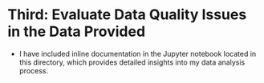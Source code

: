# Third: Evaluate Data Quality Issues in the Data Provided

- I have included inline documentation in the Jupyter notebook located in this directory, which provides detailed insights into my data analysis process.
